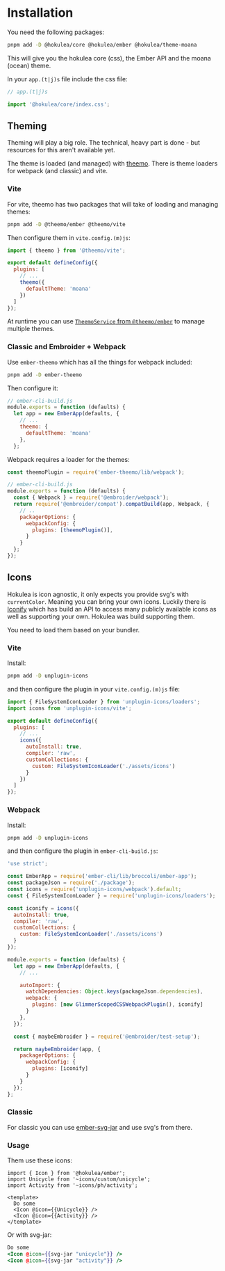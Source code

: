 # Installation

You need the following packages:

```sh
pnpm add -D @hokulea/core @hokulea/ember @hokulea/theme-moana
```

This will give you the hokulea core (css), the Ember API and the moana (ocean) theme.

In your `app.(t|j)s` file include the css file:

```ts
// app.(t|j)s

import '@hokulea/core/index.css';
```

## Theming

Theming will play a big role. The technical, heavy part is done - but resources
for this aren't available yet.

The theme is loaded (and managed) with [theemo](https://theemo.io). There is
theme loaders for webpack (and classic) and vite.

### Vite

For vite, theemo has two packages that will take of loading and managing themes:

```sh
pnpm add -D @theemo/ember @theemo/vite
```

Then configure them in `vite.config.(m)js`:

```js
import { theemo } from '@theemo/vite';

export default defineConfig({
  plugins: [
    // ...
    theemo({
      defaultTheme: 'moana'
    })
  ]
});
```

At runtime you can use [`TheemoService` from
`@theemo/ember`](https://theemo.io/theming/integrations/ember#usage) to manage
multiple themes.

### Classic and Embroider + Webpack

Use `ember-theemo` which has all the things for webpack included:

```sh
pnpm add -D ember-theemo
```

Then configure it:

```js
// ember-cli-build.js
module.exports = function (defaults) {
  let app = new EmberApp(defaults, {
    // ...
    theemo: {
      defaultTheme: 'moana'
    },
  };
```

Webpack requires a loader for the themes:

```js
const theemoPlugin = require('ember-theemo/lib/webpack');

// ember-cli-build.js
module.exports = function (defaults) {
  const { Webpack } = require('@embroider/webpack');
  return require('@embroider/compat').compatBuild(app, Webpack, {
    // ..
    packagerOptions: {
      webpackConfig: {
        plugins: [theemoPlugin()],
      }
    }
  };
});
```

## Icons

Hokulea is icon agnostic, it only expects you provide svg's with `currentColor`.
Meaning you can bring your own icons. Luckily there is
[Iconify](https://iconify.design/) which has build an API to access many
publicly available icons as well as supporting your own. Hokulea was build
supporting them.

You need to load them based on your bundler.

### Vite

Install:

```sh
pnpm add -D unplugin-icons
```

and then configure the plugin in your `vite.config.(m)js` file:

```js
import { FileSystemIconLoader } from 'unplugin-icons/loaders';
import icons from 'unplugin-icons/vite';

export default defineConfig({
  plugins: [
    // ...
    icons({
      autoInstall: true,
      compiler: 'raw',
      customCollections: {
        custom: FileSystemIconLoader('./assets/icons')
      }
    })
  ]
});
```

### Webpack

Install:

```sh
pnpm add -D unplugin-icons
```

and then configure the plugin in `ember-cli-build.js`:

```js
'use strict';

const EmberApp = require('ember-cli/lib/broccoli/ember-app');
const packageJson = require('./package');
const icons = require('unplugin-icons/webpack').default;
const { FileSystemIconLoader } = require('unplugin-icons/loaders');

const iconify = icons({
  autoInstall: true,
  compiler: 'raw',
  customCollections: {
    custom: FileSystemIconLoader('./assets/icons')
  }
});

module.exports = function (defaults) {
  let app = new EmberApp(defaults, {
    // ...

    autoImport: {
      watchDependencies: Object.keys(packageJson.dependencies),
      webpack: {
        plugins: [new GlimmerScopedCSSWebpackPlugin(), iconify]
      }
    },
  });

  const { maybeEmbroider } = require('@embroider/test-setup');

  return maybeEmbroider(app, {
    packagerOptions: {
      webpackConfig: {
        plugins: [iconify]
      }
    }
  });
};
```

### Classic

For classic you can use
[ember-svg-jar](https://github.com/evoactivity/ember-svg-jar) and use svg's from
there.

### Usage

Them use these icons:

```glimmer-ts
import { Icon } from '@hokulea/ember';
import Unicycle from '~icons/custom/unicycle';
import Activity from '~icons/ph/activity';

<template>
  Do some 
  <Icon @icon={{Unicycle}} />
  <Icon @icon={{Activity}} />
</template>
```

Or with svg-jar:

```hbs
Do some 
<Icon @icon={{svg-jar "unicycle"}} />
<Icon @icon={{svg-jar "activity"}} />
```
